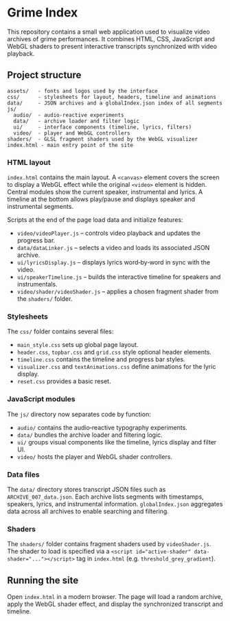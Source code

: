 # Grime Index

This repository contains a small web application used to visualize video archives of grime performances. It combines HTML, CSS, JavaScript and WebGL shaders to present interactive transcripts synchronized with video playback.

## Project structure

```
assets/   - fonts and logos used by the interface
css/      - stylesheets for layout, headers, timeline and animations
data/     - JSON archives and a globalIndex.json index of all segments
js/
  audio/  - audio‑reactive experiments
  data/   - archive loader and filter logic
  ui/     - interface components (timeline, lyrics, filters)
  video/  - player and WebGL controllers
shaders/  - GLSL fragment shaders used by the WebGL visualizer
index.html - main entry point of the site
```

### HTML layout

`index.html` contains the main layout. A `<canvas>` element covers the screen to display a WebGL effect while the original `<video>` element is hidden. Central modules show the current speaker, instrumental and lyrics. A timeline at the bottom allows play/pause and displays speaker and instrumental segments.

Scripts at the end of the page load data and initialize features:

- `video/videoPlayer.js` – controls video playback and updates the progress bar.
- `data/dataLinker.js` – selects a video and loads its associated JSON archive.
- `ui/lyricsDisplay.js` – displays lyrics word‑by‑word in sync with the video.
- `ui/speakerTimeline.js` – builds the interactive timeline for speakers and instrumentals.
- `video/shader/videoShader.js` – applies a chosen fragment shader from the `shaders/` folder.

### Stylesheets

The `css/` folder contains several files:

- `main_style.css` sets up global page layout.
- `header.css`, `topbar.css` and `grid.css` style optional header elements.
- `timeline.css` contains the timeline and progress bar styles.
- `visualizer.css` and `textAnimations.css` define animations for the lyric display.
- `reset.css` provides a basic reset.

### JavaScript modules

The `js/` directory now separates code by function:

- `audio/` contains the audio‑reactive typography experiments.
- `data/` bundles the archive loader and filtering logic.
- `ui/` groups visual components like the timeline, lyrics display and filter UI.
- `video/` hosts the player and WebGL shader controllers.

### Data files

The `data/` directory stores transcript JSON files such as `ARCHIVE_007_data.json`. Each archive lists segments with timestamps, speakers, lyrics, and instrumental information. `globalIndex.json` aggregates data across all archives to enable searching and filtering.

### Shaders

The `shaders/` folder contains fragment shaders used by `videoShader.js`. The shader to load is specified via a `<script id="active-shader" data-shader="..."></script>` tag in `index.html` (e.g. `threshold_grey_gradient`).

## Running the site

Open `index.html` in a modern browser. The page will load a random archive, apply the WebGL shader effect, and display the synchronized transcript and timeline.

